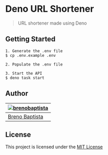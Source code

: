 # Deno URL Shortener

> URL shortener made using Deno

## Getting Started

```
1. Generate the .env file
$ cp .env.example .env

2. Populate the .env file

3. Start the API
$ deno task start
```

## Author

| [![brenobaptista](https://avatars1.githubusercontent.com/u/47641641?s=120&v=4)](https://github.com/brenobaptista) |
| ----------------------------------------------------------------------------------------------------------------- |
| [Breno Baptista](https://github.com/brenobaptista)                                                                |

## License

This project is licensed under the [MIT License](/LICENSE)
